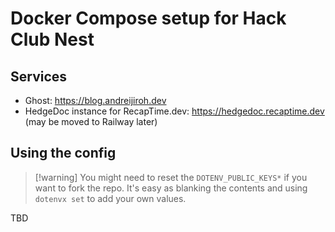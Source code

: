 # Docker Compose setup for Hack Club Nest

## Services

* Ghost: <https://blog.andreijiroh.dev>
* HedgeDoc instance for RecapTime.dev: <https://hedgedoc.recaptime.dev> (may be moved to Railway later)

## Using the config

> [!warning] You might need to reset the `DOTENV_PUBLIC_KEYS*` if you want to fork the repo.
> It's easy as blanking the contents and using `dotenvx set` to add your own values.

TBD
